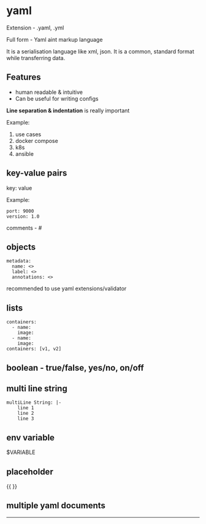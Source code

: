 # yaml

Extension - .yaml, .yml

Full form - Yaml aint markup language

It is a serialisation language like xml, json. It is a common, standard format while transferring data.

## Features
* human readable & intuitive
* Can be useful for writing configs

<b>Line separation & indentation</b> is really important

Example:
1. use cases 
2. docker compose
3. k8s
4. ansible

## key-value pairs
key: value

Example:
```
port: 9000
version: 1.0
```

comments - #

## objects
```
metadata:
  name: <>
  label: <>
  annotations: <>
```

recommended to use yaml extensions/validator

## lists
```
containers:
  - name:
    image: 
  - name:
    image:
containers: [v1, v2]
```


## boolean - true/false, yes/no, on/off

## multi line string
```
multiLine String: |-
    line 1
    line 2
    line 3
```

## env variable
$VARIABLE

## placeholder
{{ }}

## multiple yaml documents
---